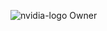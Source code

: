![nvidia-logo](https://github.com/user-attachments/assets/a346d26c-5389-467e-a760-68208e03e371)
Owner
